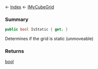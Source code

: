 ← [Index](Api-Index) ← [IMyCubeGrid](VRage.Game.ModAPI.Ingame.IMyCubeGrid)

### Summary

```csharp
public bool IsStatic { get; }
```

Determines if the grid is static (unmoveable)

### Returns

[bool](System.Boolean)

